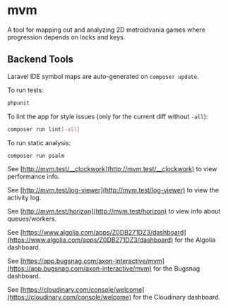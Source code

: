 # mvm

A tool for mapping out and analyzing 2D metroidvania games where progression depends on locks and keys.

## Backend Tools

Laravel IDE symbol maps are auto-generated on `composer update`.

To run tests:

```bash
phpunit
```

To lint the app for style issues (only for the current diff without `-all`):

```bash
composer run lint[-all]
```

To run static analysis:

```bash
composer run psalm
```

See [http://mvm.test/__clockwork](http://mvm.test/__clockwork) to view performance info.

See [http://mvm.test/log-viewer](http://mvm.test/log-viewer) to view the activity log.

See [http://mvm.test/horizon](http://mvm.test/horizon) to view info about queues/workers.

See [https://www.algolia.com/apps/Z0DB271DZ3/dashboard](https://www.algolia.com/apps/Z0DB271DZ3/dashboard) for the Algolia dashboard.

See [https://app.bugsnag.com/axon-interactive/mvm](https://app.bugsnag.com/axon-interactive/mvm) for the Bugsnag dashboard.

See [https://cloudinary.com/console/welcome](https://cloudinary.com/console/welcome) for the Cloudinary dashboard.
